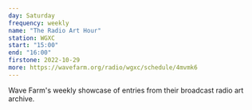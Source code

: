 ```yaml
---
day: Saturday
frequency: weekly
name: "The Radio Art Hour"
station: WGXC
start: "15:00"
end: "16:00"
firstone: 2022-10-29
more: https://wavefarm.org/radio/wgxc/schedule/4mvmk6
---
```


Wave Farm's weekly showcase of entries from their broadcast radio art archive.
